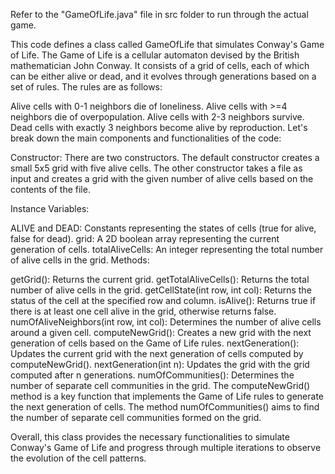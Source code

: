 Refer to the "GameOfLife.java" file in src folder to run through the actual game.


This code defines a class called GameOfLife that simulates Conway's Game of Life. The Game of Life is a cellular automaton devised by the British mathematician John Conway. It consists of a grid of cells, each of which can be either alive or dead, and it evolves through generations based on a set of rules. The rules are as follows:

Alive cells with 0-1 neighbors die of loneliness.
Alive cells with >=4 neighbors die of overpopulation.
Alive cells with 2-3 neighbors survive.
Dead cells with exactly 3 neighbors become alive by reproduction.
Let's break down the main components and functionalities of the code:

Constructor: There are two constructors. The default constructor creates a small 5x5 grid with five alive cells. The other constructor takes a file as input and creates a grid with the given number of alive cells based on the contents of the file.

Instance Variables:

ALIVE and DEAD: Constants representing the states of cells (true for alive, false for dead).
grid: A 2D boolean array representing the current generation of cells.
totalAliveCells: An integer representing the total number of alive cells in the grid.
Methods:

getGrid(): Returns the current grid.
getTotalAliveCells(): Returns the total number of alive cells in the grid.
getCellState(int row, int col): Returns the status of the cell at the specified row and column.
isAlive(): Returns true if there is at least one cell alive in the grid, otherwise returns false.
numOfAliveNeighbors(int row, int col): Determines the number of alive cells around a given cell.
computeNewGrid(): Creates a new grid with the next generation of cells based on the Game of Life rules.
nextGeneration(): Updates the current grid with the next generation of cells computed by computeNewGrid().
nextGeneration(int n): Updates the grid with the grid computed after n generations.
numOfCommunities(): Determines the number of separate cell communities in the grid.
The computeNewGrid() method is a key function that implements the Game of Life rules to generate the next generation of cells. The method numOfCommunities() aims to find the number of separate cell communities formed on the grid.

Overall, this class provides the necessary functionalities to simulate Conway's Game of Life and progress through multiple iterations to observe the evolution of the cell patterns.


